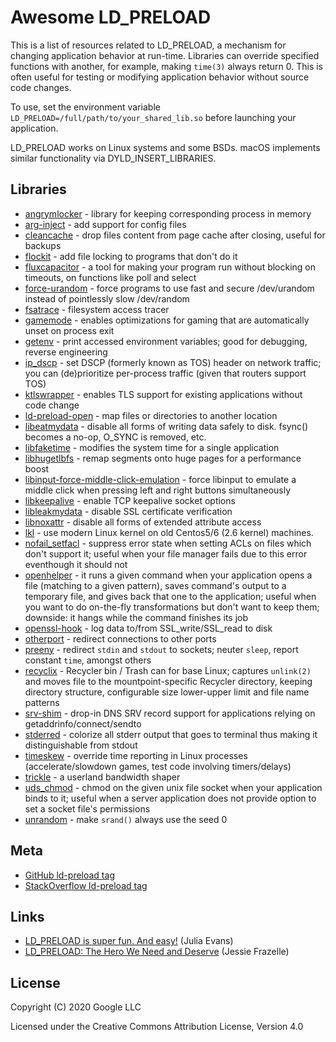 # Awesome LD\_PRELOAD

This is a list of resources related to LD\_PRELOAD, a mechanism for changing
application behavior at run-time.  Libraries can override specified functions
with another, for example, making `time(3)` always return 0.  This is often
useful for testing or modifying application behavior without source code
changes.

To use, set the environment variable
`LD_PRELOAD=/full/path/to/your_shared_lib.so` before launching your
application.

LD\_PRELOAD works on Linux systems and some BSDs.  macOS implements similar
functionality via DYLD\_INSERT\_LIBRARIES.

## Libraries

* [angrymlocker](https://github.com/stiletto/angrymlocker) - library for keeping corresponding process in memory
* [arg-inject](https://github.com/jktr/arg-inject) - add support for config files
* [cleancache](https://github.com/kahing/bin/blob/master/cleancache.c) - drop files content from page cache after closing, useful for backups
* [flockit](https://github.com/smerritt/flockit) - add file locking to programs that don't do it
* [fluxcapacitor](https://github.com/majek/fluxcapacitor) - a tool for making your program run without blocking on timeouts, on functions like poll and select
* [force-urandom](https://github.com/AGWA/force-urandom) - force programs to use fast and secure /dev/urandom instead of pointlessly slow /dev/random
* [fsatrace](https://github.com/jacereda/fsatrace) - filesystem access tracer
* [gamemode](https://github.com/FeralInteractive/gamemode) - enables optimizations for gaming that are automatically unset on process exit
* [getenv](https://github.com/bAndie91/libyazzy-preload/blob/master/src/getenv.c) - print accessed environment variables; good for debugging, reverse engineering
* [ip_dscp](https://github.com/bAndie91/libyazzy-preload/blob/master/src/ip_dscp.c) - set DSCP (formerly known as TOS) header on network traffic; you can (de)prioritize per-process traffic (given that routers support TOS)
* [ktlswrapper](https://github.com/zliuva/ktlswrapper) - enables TLS support for existing applications without code change
* [ld-preload-open](https://github.com/fritzw/ld-preload-open) - map files or directories to another location
* [libeatmydata](https://github.com/stewartsmith/libeatmydata) - disable all forms of writing data safely to disk. fsync() becomes a no-op, O\_SYNC is removed, etc.
* [libfaketime](https://github.com/wolfcw/libfaketime) - modifies the system time for a single application
* [libhugetlbfs](https://github.com/libhugetlbfs/libhugetlbfs) - remap segments onto huge pages for a performance boost
* [libinput-force-middle-click-emulation](https://github.com/gaul/libinput-force-middle-click-emulation) - force libinput to emulate a middle click when pressing left and right buttons simultaneously
* [libkeepalive](https://github.com/msantos/libkeepalive) - enable TCP keepalive socket options
* [libleakmydata](https://github.com/DavidBuchanan314/libleakmydata) - disable SSL certificate verification
* [libnoxattr](https://github.com/gaul/libnoxattr) - disable all forms of extended attribute access
* [lkl](https://github.com/lkl/linux#lkl-hijack-library) - use modern Linux kernel on old Centos5/6 (2.6 kernel) machines.
* [nofail_setfacl](https://github.com/bAndie91/libyazzy-preload/blob/master/src/nofail_setfacl.c) - suppress error state when setting ACLs on files which don't support it; useful when your file manager fails due to this error eventhough it should not
* [openhelper](https://github.com/bAndie91/libyazzy-preload/blob/master/src/openhelper.c) - it runs a given command when your application opens a file (matching to a given pattern), saves command's output to a temporary file, and gives back that one to the application; useful when you want to do on-the-fly transformations but don't want to keep them; downside: it hangs while the command finishes its job
* [openssl-hook](https://github.com/sebcat/openssl-hook) - log data to/from SSL\_write/SSL\_read to disk
* [otherport](https://github.com/FiloSottile/otherport) - redirect connections to other ports
* [preeny](https://github.com/zardus/preeny) - redirect `stdin` and `stdout` to sockets; neuter `sleep`, report constant `time`, amongst others
* [recyclix](https://github.com/bAndie91/libyazzy-preload/blob/master/src/recyclix.c) - Recycler bin / Trash can for base Linux; captures `unlink(2)` and moves file to the mountpoint-specific Recycler directory, keeping directory structure, configurable size lower-upper limit and file name patterns
* [srv-shim](https://github.com/disasters/srv-shim) - drop-in DNS SRV record support for applications relying on getaddrinfo/connect/sendto
* [stderred](https://github.com/sickill/stderred) - colorize all stderr output that goes to terminal thus making it distinguishable from stdout
* [timeskew](https://github.com/vi/timeskew) - override time reporting in Linux processes (accelerate/slowdown games, test code involving timers/delays)
* [trickle](https://github.com/mariusae/trickle) - a userland bandwidth shaper
* [uds_chmod](https://github.com/bAndie91/libyazzy-preload/blob/master/src/uds_chmod.c) - chmod on the given unix file socket when your application binds to it; useful when a server application does not provide option to set a socket file's permissions
* [unrandom](https://github.com/whitequark/unrandom) - make `srand()` always use the seed 0

## Meta

* [GitHub ld-preload tag](https://github.com/topics/ld-preload)
* [StackOverflow ld-preload tag](https://stackoverflow.com/questions/tagged/ld-preload)

## Links

* [LD\_PRELOAD is super fun. And easy!](https://jvns.ca/blog/2014/11/27/ld-preload-is-super-fun-and-easy/) (Julia Evans)
* [LD\_PRELOAD: The Hero We Need and Deserve](https://blog.jessfraz.com/post/ld_preload/) (Jessie Frazelle)

## License

Copyright (C) 2020 Google LLC

Licensed under the Creative Commons Attribution License, Version 4.0
